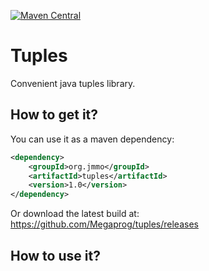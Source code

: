 [![Maven Central](https://maven-badges.herokuapp.com/maven-central/org.jmmo/tuples/badge.png)](https://maven-badges.herokuapp.com/maven-central/org.jmmo/tuples)

Tuples
=============

Convenient java tuples library.

## How to get it?

You can use it as a maven dependency:

```xml
<dependency>
    <groupId>org.jmmo</groupId>
    <artifactId>tuples</artifactId>
    <version>1.0</version>
</dependency>
```

Or download the latest build at:
    https://github.com/Megaprog/tuples/releases

## How to use it?
